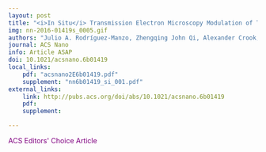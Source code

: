 ```yaml
---
layout: post
title: "<i>In Situ</i> Transmission Electron Microscopy Modulation of Transport in Graphene Nanoribbons"
img: nn-2016-01419s_0005.gif
authors: "Julio A. Rodríguez-Manzo, Zhengqing John Qi, Alexander Crook, Jae-Hyuk Ahn, A. T. Charlie Johnson, and Marija Drndić"
journal: ACS Nano
info: Article ASAP
doi: 10.1021/acsnano.6b01419
local_links:
    pdf: "acsnano2E6b01419.pdf"
    supplement: "nn6b01419_si_001.pdf"
external_links:
    link: http://pubs.acs.org/doi/abs/10.1021/acsnano.6b01419
    pdf:
    supplement:

---
```


<p style="color:purple">ACS Editors' Choice Article</p>

<!--more-->
